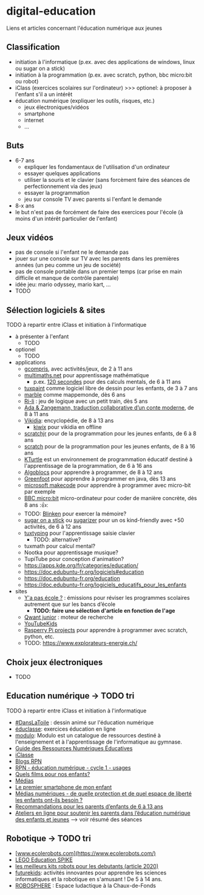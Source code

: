 # digital-education
Liens et articles concernant l'éducation numérique aux jeunes

## Classification
* initiation à l'informatique (p.ex. avec des applications de windows, linux ou sugar on a stick)
* initiation à la programmation (p.ex. avec scratch, python, bbc micro:bit ou robot)
* iClass (exercices scolaires sur l'ordinateur) >>> optionel: à proposer à l'enfant s'il a un intérêt
* éducation numérique (expliquer les outils, risques, etc.)
  * jeux électroniques/vidéos
  * smartphone
  * internet
  * ...

## Buts
* 6-7 ans
  * expliquer les fondamentaux de l'utilisation d'un ordinateur
  * essayer quelques applications
  * utiliser la souris et le clavier (sans forcèment faire des séances de perfectionnement via des jeux)
  * essayer la programmation
  * jeu sur console TV avec parents si l'enfant le demande
* 8-x ans
* le but n'est pas de forcément de faire des exercices pour l'école (à moins d'un intérêt particulier de l'enfant) 

## Jeux vidéos
* pas de console si l'enfant ne le demande pas
* jouer sur une console sur TV avec les parents dans les premières années (un peu comme un jeu de société)
* pas de console portable dans un premier temps (car prise en main difficile et manque de contrôle parentale)
* idée jeu: mario odyssey, mario kart, ... 
* TODO

## Sélection logiciels & sites

TODO à repartir entre iClass et initiation à l'informatique

* à présenter à l'enfant
  * TODO 
* optionel
  * TODO 
* applications
  * [gcompris](https://gcompris.net/index-fr.html), avec activités/jeux, de 2 à 11 ans
  * [multimaths.net](https://mathematiques.wp.ac-dijon.fr/motiver-valoriser/applications-academiques/) pour apprentissage mathématique
    * p.ex. [120 secondes](https://www.multimaths.net/120s.php) pour des calculs mentals, de 6 à 11 ans
  * [tuxpaint](https://tuxpaint.org/) comme logiciel libre de dessin pour les enfants, de 3 à 7 ans
  * [marble](https://marble.kde.org/index.php) comme mappemonde, dès 6 ans
  * [Ri-li](https://ri-li.sourceforge.net/) : jeu de logique avec un petit train, dès 5 ans
  * [Ada & Zangemann, traduction collaborative d’un conte moderne](https://adeaf.net/Ada-Zangemann-traduction-collaborative-d-un-conte-moderne), de 8 à 11 ans
  * [Vikidia](https://fr.vikidia.org/wiki/Vikidia:Accueil): encyclopédie, de 8 à 13 ans
    * [kiwix](https://kiwix.org/fr/) pour vikidia en offline
  * [scratchjr](https://www.scratchjr.org/) pour de la programmation pour les jeunes enfants, de 6 à 8 ans
  * [scratch](https://scratch.mit.edu/) pour de la programmation pour les jeunes enfants, de 8 à 16 ans
  * [KTurtle](https://apps.kde.org/fr/kturtle/) est un environnement de programmation éducatif destiné à l'apprentissage de la programmation, de 6 à 16 ans
  * [Algoblocs](https://www.algoblocs.fr/) pour apprendre à programmer, de 8 à 12 ans
  * [Greenfoot](https://www.greenfoot.org/door) pour apprendre à programmer en java, dès 13 ans
  * [microsoft makecode](https://www.microsoft.com/fr-fr/makecode/) pour apprendre à programmer avec micro-bit par exemple
  * [BBC micro:bit](https://microbit.org/fr/get-started/what-is-the-microbit/) micro-ordinateur pour coder de manière concrète, dès 8 ans ::thumbsup::
  * TODO: [Blinken](https://apps.kde.org/fr/blinken/) pour exercer la mémoire?
  * [sugar on a stick](https://fedoraproject.org/spins/soas) ou [sugarizer](https://sugarizer.org/) pour un os kind-friendly avec +50 activités, de 6 à 12 ans
  * [tuxtyping](https://www.tux4kids.com/tuxtyping.html) pour l'apprentissage saisie clavier
    * TODO: alternative? 
  * tuxmath pour calcul mental?
  * Nootka pour apprentissage musique?
  * TupiTube pour conception d'animation?
  * https://apps.kde.org/fr/categories/education/
  * https://doc.edubuntu-fr.org/logiciels#education
  * https://doc.edubuntu-fr.org/education
  * https://doc.edubuntu-fr.org/logiciels_educatifs_pour_les_enfants
* sites
  * [Y'a pas école ?](https://www.rts.ch/decouverte/y-a-pas-ecole/) : émissions pour réviser les programmes scolaires autrement que sur les bancs d’école
    * **TODO: faire une sélection d'article en fonction de l'age**
  * [Qwant junior](https://www.qwantjunior.com/) : moteur de recherche
  * [YouTubeKids](https://www.youtubekids.com/?hl=fr)
  * [Rasperry Pi projects](https://projects.raspberrypi.org/en) pour apprendre à programmer avec scratch, python, etc.
  * TODO: https://www.explorateurs-energie.ch/

## Choix jeux électroniques

* TODO

## Education numérique -> TODO tri
TODO à repartir entre iClass et initiation à l'informatique
* [#DansLaToile](https://www.rts.ch/play/tv/emission/danslatoile?id=8810939) : dessin animé sur l'éducation numérique
* [éduclasse](https://www.educlasse.ch/): exercices éducation en ligne
* [modulo](https://modulo-info.ch/): Modulo est un catalogue de ressources destiné à l'enseignement et à l'apprentissage de l'informatique au gymnase.
* [Guide des Ressources Numériques Éducatives](https://primabord.eduscol.education.fr/guide-des-ressources-numeriques-educatives)
* [iClasse](https://iclasse.rpn.ch/accueil)
* [Blogs RPN](https://blogs.rpn.ch/oiso/)
* [RPN - éducation numérique - cycle 1 - usages](https://portail.rpn.ch/enseignants/en/pages/msiu-c1-usa.aspx)
* [Quels films pour nos enfants?](https://www.filmspourenfants.net/)
* [Médias](https://famigros.migros.ch/fr/enfants-et-adolescents/medias)
* [Le premier smartphone de mon enfant](https://www.swisscom.ch/fr/about/durabilite/swisscom-campus/premier-smartphone-de-mon-enfant.html?campID=SEA_SE_R1GR2136_716379142449&gad_source=1&gad_campaignid=18606814235&gbraid=0AAAAADEdF42LP7AvY_yVc4T14P6qTiD3v#wofuer-smartphone=&acc-Ahz4MQ%5Bselected%5D%5B%5D=0)
* [Médias numériques - de quelle protection et de quel espace de liberté les enfants ont-ils besoin ?](https://www.projuventute.ch/fr/parents/medias-et-internet/medias-numeriques-protection)
* [Recommandations pour les parents d’enfants de 6 à 13 ans](https://www.jeunesetmedias.ch/recommandations/recommandations-pour-les-parents-denfants-de-6-a-13-ans)
* [Ateliers en ligne pour soutenir les parents dans l’éducation numérique des enfants et jeunes](https://www.projuventute.ch/fr/parents/medias-et-internet/competences-numeriques-ateliers-parents) --> voir résumé des séances

## Robotique -> TODO tri
* [www.ecolerobots.com](https://www.ecolerobots.com/)
* [LEGO Education SPIKE](https://spike.legoeducation.com/essential/start/)
* [les meilleurs kits robots pour les debutants (article 2020)](https://www.lemonde.fr/guides-d-achat/article/2020/06/13/les-meilleurs-kits-robots-pour-les-debutants_6042730_5306571.html#huit-anchor-notre-premier-choix-)
* [futurekids](https://futurekids.io/): activités innovantes pour apprendre les sciences informatiques et la robotique en s'amusant ! De 5 à 14 ans.
* [ROBOSPHERE](https://www.robosphere.net/) : Espace ludactique à la Chaux-de-Fonds
